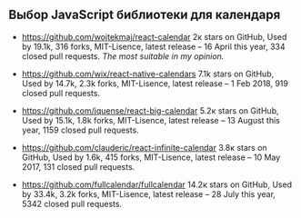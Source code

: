 ## Выбор JavaScript библиотеки для календаря

- https://github.com/wojtekmaj/react-calendar
  2к stars on GitHub, Used by 19.1k, 316 forks, MIT-Lisence, latest release – 16 April this year, 334 closed pull requests.
   _The most suitable in my opinion._

- https://github.com/wix/react-native-calendars
  7.1k stars on GitHub, Used by 14.7k, 2.3k forks, MIT-Lisence, latest release – 1 Feb 2018, 919 closed pull requests.

- https://github.com/jquense/react-big-calendar
  5.2к stars on GitHub, Used by 15.1k, 1.8k forks, MIT-Lisence, latest release – 13 August this year, 1159 closed pull requests.

- https://github.com/clauderic/react-infinite-calendar
  3.8к stars on GitHub, Used by 1.6k, 415 forks, MIT-Lisence, latest release – 10 May 2017, 131 closed pull requests.

- https://github.com/fullcalendar/fullcalendar
  14.2к stars on GitHub, Used by 33.4k, 3.2k forks, MIT-Lisence, latest release – 28 July this year, 5342 closed pull requests.
